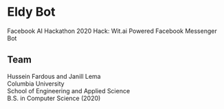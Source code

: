 # Eldy Bot

Facebook AI Hackathon 2020 Hack: Wit.ai Powered Facebook Messenger Bot

## Team

Hussein Fardous and Janill Lema <br/>
Columbia University <br/>
School of Engineering and Applied Science <br/>
B.S. in Computer Science (2020) <br/>